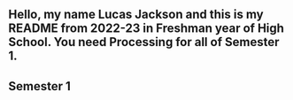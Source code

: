 ## Hello, my name Lucas Jackson and this is my README from 2022-23 in Freshman year of High School. You need Processing for all of Semester 1.

## Semester 1

